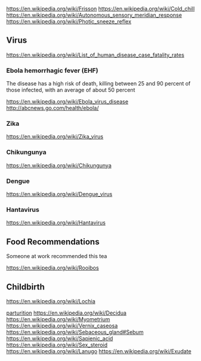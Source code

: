 
<!--
-->

https://en.wikipedia.org/wiki/Frisson
https://en.wikipedia.org/wiki/Cold_chill
https://en.wikipedia.org/wiki/Autonomous_sensory_meridian_response
https://en.wikipedia.org/wiki/Photic_sneeze_reflex

Virus
-----

https://en.wikipedia.org/wiki/List_of_human_disease_case_fatality_rates

### Ebola hemorrhagic fever (EHF)

The disease has a high risk of death, killing between 25 and 90 percent of those infected, with an average of about 50 percent

https://en.wikipedia.org/wiki/Ebola_virus_disease
http://abcnews.go.com/health/ebola/

### Zika

https://en.wikipedia.org/wiki/Zika_virus

### Chikungunya

https://en.wikipedia.org/wiki/Chikungunya

### Dengue

https://en.wikipedia.org/wiki/Dengue_virus

### Hantavirus

https://en.wikipedia.org/wiki/Hantavirus

Food Recommendations
--------------------

Someone at work recommended this tea

https://en.wikipedia.org/wiki/Rooibos

Childbirth
----------

https://en.wikipedia.org/wiki/Lochia

[parturition]( https://en.wikipedia.org/wiki/Birth )
https://en.wikipedia.org/wiki/Decidua
https://en.wikipedia.org/wiki/Myometrium
https://en.wikipedia.org/wiki/Vernix_caseosa
https://en.wikipedia.org/wiki/Sebaceous_gland#Sebum
https://en.wikipedia.org/wiki/Sapienic_acid
https://en.wikipedia.org/wiki/Sex_steroid
https://en.wikipedia.org/wiki/Lanugo
https://en.wikipedia.org/wiki/Exudate


<!-- vim: set autoindent expandtab sw=4 syntax=markdown: -->
